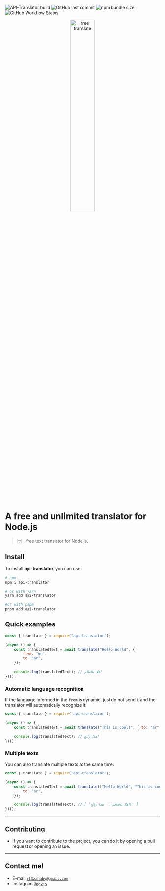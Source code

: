 ![API-Translator build](https://img.shields.io/appveyor/build/egyjs/API-Translator?style=flat-square)
![GitHub last commit](https://img.shields.io/github/last-commit/egyjs/api-translator?logo=api-translator%20%7C%20egyjs&logoColor=image%3Ahttps%3A%2F%2Fimg.shields.io%2Fgithub%2Flast-commit%2Fegyjs%2Fapi-translator%3Flogo%3Dapi-translator%2520%257C%2520egyjs%26style%3Dflat-square%5BGitHub%20last%20commit%5D&style=flat-square)
![npm bundle size](https://img.shields.io/bundlephobia/min/api-translator?style=flat-square)
![GitHub Workflow Status](https://img.shields.io/github/workflow/status/egyjs/API-Translator/npm-publish?style=flat-square)
<div align="center">
<img src="https://i.ibb.co/Lk9wGxF/app-store-icon.png" alt="free translate" width="40%"/>
</div>

# A free and unlimited translator for Node.js

> 🈂️ ⠀free text translator for Node.js.

## **Install**

To install **api-translator**, you can use:

```bash
# npm
npm i api-translator
```

```bash
# or with yarn
yarn add api-translator
```

```bash
#or with pnpm
pnpm add api-translator
```

## **Quick examples**

```js
const { translate } = require("api-translator");

(async () => {
	const translatedText = await translate("Hello World", {
		from: "en",
		to: "ar",
	});

	console.log(translatedText); // اهلا بالعالم
})();
```

### **Automatic language recognition**

If the language informed in the `from` is dynamic, just do not send it and the translator will automatically recognize it:

```js
const { translate } = require("api-translator");

(async () => {
	const translatedText = await translate("This is cool!", { to: "ar" });

	console.log(translatedText); // هذا رائع!
})();
```

### **Multiple texts**

You can also translate multiple texts at the same time:

```js
const { translate } = require("api-translator");

(async () => {
	const translatedText = await translate(["Hello World", "This is cool!"], {
		to: "ar",
	});

	console.log(translatedText); // [ 'اهلا بالعالم', 'هذا رائع!' ]
})();
```

---

## Contributing

-   If you want to contribute to the project, you can do it by opening a pull request or opening an issue.

---

## Contact me!

-   E-mail <a href="mailto:el3zahaby@gmail.com" target="_blank">`el3zahaby@gmail.com`</a>
-   Instagram <a href="https://www.instagram.com/egyjs/" target="_blank">`@egyjs`</a>
